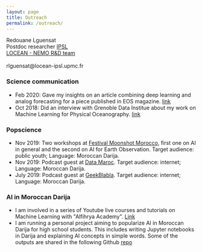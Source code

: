 ```yaml
---
layout: page
title: Outreach
permalink: /outreach/
---
```



<p class="message">
Redouane Lguensat <br>
Postdoc researcher
<a href="https://www.ipsl.fr">IPSL</a> <br>
<a href="https://www.locean-ipsl.upmc.fr/index.php?lang=fr">LOCEAN - NEMO R&D team</a> <br><br>
rlguensat@locean-ipsl.upmc.fr
</p>

### Science communication
 * Feb 2020: Gave my insights on an article combining deep learning and analog forecasting for a piece published in EOS magazine. [link](https://eos.org/articles/combining-ai-and-analog-forecasting-to-predict-extreme-weather)
 * Oct 2018: Did an interview with Grenoble Data Institue about my work on Machine Learning for Physical Oceanography. [link](https://data-institute.univ-grenoble-alpes.fr/research/focus-on/focus-on-redouane-lguensat-and-machine-learning-for-oceanography-766540.htm)

### Popscience

 * Nov 2019: Two workshops at [Festival Moonshot Morocco](http://moonshotmorocco.com), first one on AI in general and the second on AI for Earth Observation. Target audience: public youth; Language: Moroccan Darija.
 * Nov 2019: Podcast guest at [Data Maroc](https://www.datamaroc.com/data-science/data-maroc-podcast-ep-5/). Target audience: internet; Language: Moroccan Darija.
 * July 2019: Podcast guest at [GeekBlabla](https://geeksblabla.com). Target audience: internet; Language: Moroccan Darija.

### AI in Moroccan Darija

 * I am involved in a series of Youtube live courses and tutorials on Machine Learning with "Alfihrya Academy". [Link](https://www.youtube.com/playlist?list=PLXH8lluXIxcyzlE3swQ1AlubfKbr6frcj)
 * I am running a personal project aiming to popularize AI in Moroccan Darija for high school students. This includes writing Jupyter notebooks in Darija and explaining AI concepts in simple words. Some of the outputs are shared in the following Github [repo](https://github.com/redouanelg/AppliedMathsInDarija)
